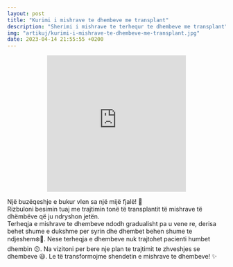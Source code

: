 ```yaml
---
layout: post
title: "Kurimi i mishrave te dhembeve me transplant"
description: "Sherimi i mishrave te terhequr te dhembeve me transplant"
img: "artikuj/kurimi-i-mishrave-te-dhembeve-me-transplant.jpg"
date: 2023-04-14 21:55:55 +0200
---
```

<iframe style="display:block; margin: 0 auto;" width="320" height="315" src="https://www.youtube.com/embed/J82zo3vLB5E" title="YouTube video player" frameborder="0" allow="accelerometer; autoplay; clipboard-write; encrypted-media; gyroscope; picture-in-picture; web-share" allowfullscreen></iframe>
<p>
 Një buzëqeshje e bukur vlen sa një mijë fjalë! 🌟 
<br/>
Rizbuloni besimin tuaj me trajtimin tonë të transplantit të mishrave të dhëmbëve që ju ndryshon jetën. 
<br/>
Terheqja e mishrave te dhembeve ndodh gradualisht pa u vene re, derisa behet shume e dukshme per syrin dhe dhembet behen shume te ndjeshem❄️🥶. Nese terheqja e dhembeve nuk trajtohet pacienti humbet dhembin 😕. Na vizitoni per bere nje plan te trajtimit te zhveshjes se dhembeve 😃. Le të transformojme shendetin e mishrave te dhembeve! ✨
</p>
